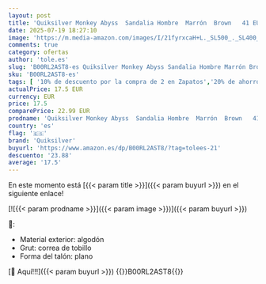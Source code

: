 ```yaml
---
layout: post
title: 'Quiksilver Monkey Abyss  Sandalia Hombre  Marrón  Brown   41 EU'
date: 2025-07-19 18:27:10
image: 'https://m.media-amazon.com/images/I/21fyrxcaH+L._SL500_._SL400_.jpg'
comments: true
category: ofertas
author: 'tole.es'
slug: 'B00RL2AST8-es Quiksilver Monkey Abyss Sandalia Hombre Marrón Brown 41 EU'
sku: 'B00RL2AST8-es'
tags: [ '10% de descuento por la compra de 2 en Zapatos','20% de ahorro en calzado','20% de ahorro en moda','Amazon Moda - Descuento 20%','Amazon Moda - Descuento AMZMODA30','Arborist Merchandising Root','Moda','Moda Hombre','PDAY23 vijayapv_Hally Hansen +3','Prime Student -10% adicional en una selección de Moda','Ropa','Sandalias de dedo para hombre','Self Service','Special Features Stores','Zapatos para hombre','Zapatos: -10% adicional en una selección de Moda','c8538d25-3af9-48d3-aeff-5f3ce5572a36_0','c8538d25-3af9-48d3-aeff-5f3ce5572a36_1501','c8538d25-3af9-48d3-aeff-5f3ce5572a36_2001','c8538d25-3af9-48d3-aeff-5f3ce5572a36_2301','c8538d25-3af9-48d3-aeff-5f3ce5572a36_2801','c8538d25-3af9-48d3-aeff-5f3ce5572a36_392302','c8538d25-3af9-48d3-aeff-5f3ce5572a36_4701','c8538d25-3af9-48d3-aeff-5f3ce5572a36_4801','c8538d25-3af9-48d3-aeff-5f3ce5572a36_8301','quiksilver','sandalia','🇪🇸', ]
actualPrice: 17.5 EUR
currency: EUR
price: 17.5
comparePrice: 22.99 EUR
prodname: 'Quiksilver Monkey Abyss  Sandalia Hombre  Marrón  Brown   41 EU'
country: 'es'
flag: '🇪🇸'
brand: 'Quiksilver'
buyurl: 'https://www.amazon.es/dp/B00RL2AST8/?tag=tolees-21'
descuento: '23.88'
average: '17.5'
---
```


En este momento está [{{< param title >}}]({{< param buyurl >}}) en el siguiente enlace!

[![{{< param prodname >}}]({{< param image >}})]({{< param buyurl >}})

🔎:

- Material exterior: algodón
- Grut: correa de tobillo
- Forma del talón: plano

[🛒 Aquí!!!]({{< param buyurl >}})
{{<world>}}B00RL2AST8{{</world>}}
